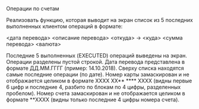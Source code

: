 Операции по счетам

Реализовать функцию, которая выводит на экран список из 5 последних выполненных клиентом операций в формате:

<дата перевода> <описание перевода> <откуда> -> <куда> <сумма перевода> <валюта>

Последние 5 выполненных (EXECUTED) операций выведены на экран. Операции разделены пустой строкой. Дата перевода представлена в формате ДД.ММ.ГГГГ (пример: 14.10.2018). Сверху списка находятся самые последние операции (по дате). Номер карты замаскирован и не отображается целиком в формате XXXX XX** **** XXXX (видны первые 6 цифр и последние 4, разбито по блокам по 4 цифры, разделенных пробелом). Номер счета замаскирован и не отображается целиком в формате **XXXX (видны только последние 4 цифры номера счета).